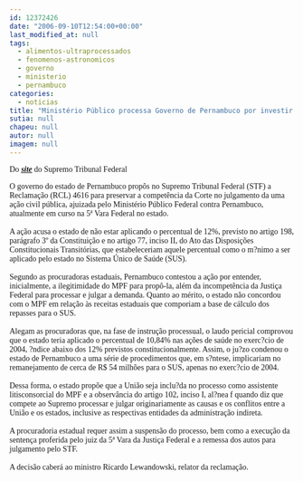 ```yaml
---
id: 12372426
date: "2006-09-10T12:54:00+00:00"
last_modified_at: null
tags:
  - alimentos-ultraprocessados
  - fenomenos-astronomicos
  - governo
  - ministerio
  - pernambuco
categories:
  - noticias
title: "Ministério Público processa Governo de Pernambuco por investir menos do que deve em Saúde"
sutia: null
chapeu: null
autor: null
imagem: null
---
```

<p><P><FONT face=Verdana>Do <STRONG><EM><U><A href=\"https://www.stf.gov.br/noticias/imprensa/ultimas/\" target=_blank>site</A></U></EM></STRONG> do Supremo Tribunal Federal</FONT></P></p>
<p><P><FONT face=Verdana>O governo do estado de Pernambuco propôs no Supremo Tribunal Federal (STF) a Reclamação (RCL) 4616 para preservar a competência da Corte no julgamento da uma ação civil pública, ajuizada pelo Ministério Público Federal contra Pernambuco, atualmente em curso na 5ª Vara Federal no estado.<BR><BR>A ação acusa o estado de não estar aplicando o percentual de 12%, previsto no artigo 198, parágrafo 3º da Constituição e no artigo 77, inciso II, do Ato das Disposições Constitucionais Transitórias, que estabeleceriam aquele percentual como o m?nimo a ser aplicado pelo estado no Sistema Único de Saúde (SUS).<BR><BR>Segundo as procuradoras estaduais, Pernambuco contestou a ação por entender, inicialmente, a ilegitimidade do MPF para propô-la, além da incompetência da Justiça Federal para processar e julgar a demanda. Quanto ao mérito, o estado não concordou com o MPF em relação às receitas estaduais que comporiam a base de cálculo dos repasses para o SUS.<BR><BR>Alegam as procuradoras que, na fase de instrução processual, o laudo pericial comprovou que o estado teria aplicado o percentual de 10,84% nas ações de saúde no exerc?cio de 2004, ?ndice abaixo dos 12% previstos constitucionalmente. Assim, o ju?zo condenou o estado de Pernambuco a uma série de procedimentos que, em s?ntese, implicariam no remanejamento de cerca de R$ 54 milhões para o SUS, apenas no exerc?cio de 2004.<BR><BR>Dessa forma, o estado propõe que a União seja inclu?da no processo como assistente litisconsorcial do MPF e a observância do artigo 102, inciso I, al?nea f quando diz que compete ao Supremo processar e julgar originariamente as causas e os conflitos entre a União e os estados, inclusive as respectivas entidades da administração indireta.<BR><BR>A procuradoria estadual requer assim a suspensão do processo, bem como a execução da sentença proferida pelo juiz da 5ª Vara da Justiça Federal e a remessa dos autos para julgamento pelo STF.<BR><BR>A decisão caberá ao ministro Ricardo Lewandowski, relator da reclamação.</FONT></P> </p>
